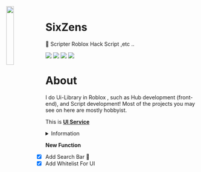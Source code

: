 <img align='left' src='https://media.discordapp.net/attachments/886987206412099675/950244050789863474/9aba6040f5c0af8c93b388f5df24c121.jpg' width='20%'>

# SixZens

📁 Scripter Roblox Hack Script ,etc ..

![](https://komarev.com/ghpvc/?username=SixZens&color=de0021)
![](https://img.shields.io/badge/Discord-SixZens%234978-red)
![](https://img.shields.io/github/languages/top/SixZens/x09_log)
![](https://img.shields.io/github/followers/SixZens?style=social)



# About
I do Ui-Library in Roblox , such as Hub development (front-end), and Script development! Most of the projects you may see on here are mostly hobbyist.

This is [**UI Service**](https://discord.gg/VhtxpdnmeF)

<details><summary>Information</summary>
<p>

```Lua
[Information]
[*] UI Price 599 + THB
[*] UI Open Source + 2500 THB
```

</p>
</details>

**New Function**
- [x] Add Search Bar :tada:
- [x] Add Whitelist For UI 
